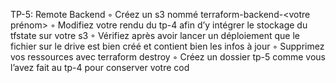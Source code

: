 TP-5: Remote Backend
◦ Créez un s3 nommé terraform-backend-<votre prénom>
◦ Modifiez votre rendu du tp-4 afin d’y intégrer le stockage du tfstate sur votre s3
◦ Vérifiez après avoir lancer un déploiement que le fichier sur le drive est bien créé et contient bien les infos à jour
◦ Supprimez vos ressources avec terraform destroy
◦ Créez un dossier tp-5 comme vous l’avez fait au tp-4 pour conserver votre cod